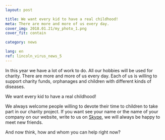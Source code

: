 ```yaml
---
layout: post

title: We want every kid to have a real childhood!
meta: There are more and more of us every day.
cover_img: 2018.01.21/my_photo_1.png
cover_fit: contain

category: news

lang: en
ref: lincoln_virus_news_5
---
```


In this year we have a lot of work to do.
All our hobbies will be used for charity.
There are more and more of us every day.
Each of us is willing to support charity funds, orphanages and children with different kinds of diseases.

We want every kid to have a real childhood!

We always welcome people willing to devote their time to children to take part in our charity project.
If you want see your name or the name of your company on our website, write to us on <a href="skype:chutkoy89?chat" target="_blank">Skype</a>, we will always be happy to meet new friends.

And now think, how and whom you can help right now?
